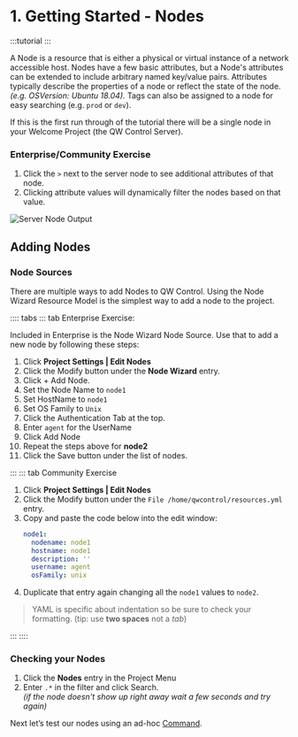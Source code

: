 # 1. Getting Started - Nodes

:::tutorial
:::

A Node is a resource that is either a physical or virtual instance of a network accessible host. Nodes have a few basic attributes, but a Node's attributes can be extended to include arbitrary named key/value pairs. Attributes typically describe the properties of a node or reflect the state of the node. _(e.g. OSVersion: Ubuntu 18.04)._ Tags can also be assigned to a node for easy searching (e.g. `prod` or `dev`).

If this is the first run through of the tutorial there will be a single node in your Welcome Project (the QW Control Server).

### Enterprise/Community Exercise

1. Click the `>` next to the server node to see additional attributes of that node.
1. Clicking attribute values will dynamically filter the nodes based on that value.

![Server Node Output](~@assets/img/tutorial-nodes-serveronly.png)

## Adding Nodes

### Node Sources

There are multiple ways to add Nodes to QW Control. Using the Node Wizard Resource Model is the simplest way to add a node to the project.

:::: tabs
::: tab Enterprise Exercise:

Included in Enterprise is the Node Wizard Node Source.  Use that to add a new node by following these steps:

1. Click **Project Settings | Edit Nodes**
1. Click the Modify button under the **Node Wizard** entry.
1. Click + Add Node.
1. Set the Node Name to `node1`
1. Set HostName to `node1`
1. Set OS Family to `Unix`
1. Click the Authentication Tab at the top.
1. Enter `agent` for the UserName
1. Click Add Node
1. Repeat the steps above for **node2**
1. Click the Save button under the list of nodes.

:::
::: tab Community Exercise

1. Click **Project Settings | Edit Nodes**
1. Click the Modify button under the `File /home/qwcontrol/resources.yml` entry.
1. Copy and paste the code below into the edit window:
    ```yml
    node1:
      nodename: node1
      hostname: node1
      description: ''
      username: agent
      osFamily: unix
    ```
1. Duplicate that entry again changing all the `node1` values to `node2`.

>YAML is specific about indentation so be sure to check your formatting.  (tip: use **two spaces** not a _tab_)

:::
::::
### Checking your Nodes

1. Click the **Nodes** entry in the Project Menu
1. Enter `.*` in the filter and click Search. <br>_(if the node doesn't show up right away wait a few seconds and try again)_

Next let’s test our nodes using an ad-hoc [Command](/learning/tutorial/commands.md).
